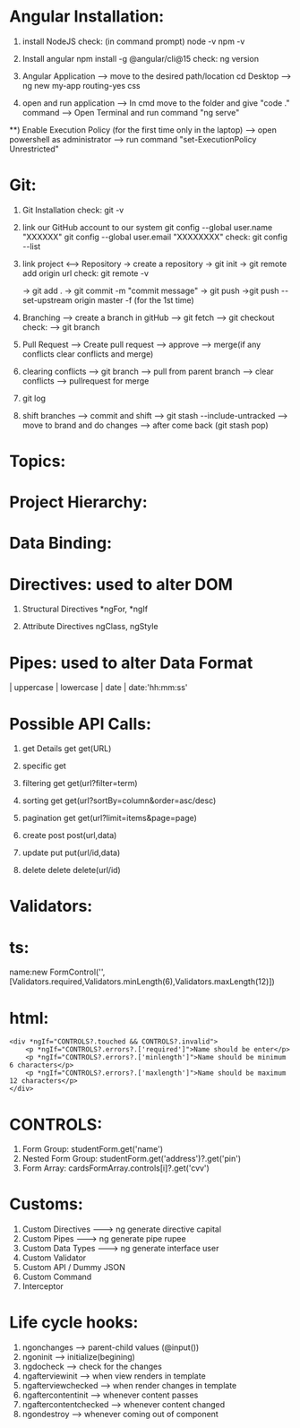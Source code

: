 Angular Installation:
=====================
1) install NodeJS
    check: (in command prompt)
        node -v
        npm -v

2) Install angular
    npm install -g @angular/cli@15
    check: 
        ng version

3) Angular Application 
    --> move to the desired path/location
        cd Desktop
    --> ng new my-app
        routing-yes
        css

4) open and run application
    --> In cmd move to the folder and give "code ." command
    --> Open Terminal and run command "ng serve"

**) Enable Execution  Policy (for the first time only in the laptop)
    --> open powershell as administrator
    --> run command "set-ExecutionPolicy Unrestricted"




Git:
====
1) Git Installation
    check: git -v

2) link our GitHub account to our system
    git config --global user.name "XXXXXX"
    git config --global user.email "XXXXXXXX"
    check:
    git config --list

3) link project <--> Repository
    -> create a repository
    -> git init
    -> git remote add origin url
        check: git remote -v

    -> git add .
    -> git commit -m "commit message"
    -> git push
        ->git push --set-upstream origin master -f (for the 1st time)


4) Branching
    --> create a branch in gitHub
    --> git fetch
    --> git checkout
    check:
        --> git branch

5) Pull Request
    --> Create pull request
    --> approve
    --> merge(if any conflicts clear conflicts and merge)

6) clearing conflicts
    --> git branch
    --> pull from parent branch
    --> clear conflicts
    --> pullrequest for merge

7) git log

8) shift branches
    --> commit and shift
    --> git stash --include-untracked
    --> move to brand and do changes
    --> after come back  (git stash pop)



Topics:
=======


Project Hierarchy:
==================












Data Binding:
=============






Directives: used to alter DOM
===========
1) Structural Directives
    *ngFor, *ngIf

2) Attribute Directives
    ngClass, ngStyle


Pipes: used to alter Data Format
======
 | uppercase
 | lowercase
 | date
 | date:'hh:mm:ss'


 Possible API Calls:
 ===================
1) get Details                 get             get(URL)
2) specific                    get             
3) filtering                   get             get(url?filter=term)
4) sorting                     get             get(url?sortBy=column&order=asc/desc)
5) pagination                  get             get(url?limit=items&page=page)

6) create                      post            post(url,data) 
7) update                      put             put(url/id,data)
8) delete                      delete          delete(url/id) 



Validators:
===========

ts:
===
name:new FormControl('',[Validators.required,Validators.minLength(6),Validators.maxLength(12)])


html:
=====
    <div *ngIf="CONTROLS?.touched && CONTROLS?.invalid">
        <p *ngIf="CONTROLS?.errors?.['required']">Name should be enter</p>
        <p *ngIf="CONTROLS?.errors?.['minlength']">Name should be minimum 6 characters</p>
        <p *ngIf="CONTROLS?.errors?.['maxlength']">Name should be maximum 12 characters</p>
    </div>

CONTROLS:
=========
1) Form Group:  studentForm.get('name')
2) Nested Form Group:  studentForm.get('address')?.get('pin')
3) Form Array: cardsFormArray.controls[i]?.get('cvv')



Customs:
========
1) Custom Directives ---> ng generate directive capital
2) Custom Pipes ---> ng generate pipe rupee
3) Custom Data Types ---> ng generate interface user
4) Custom Validator
5) Custom API / Dummy JSON
6) Custom Command
7) Interceptor





Life cycle hooks:
=================
1) ngonchanges --> parent-child values (@input())
2) ngoninit --> initialize(begining)
3) ngdocheck --> check for the changes
4) ngafterviewinit --> when view renders in template
5) ngafterviewchecked --> when render changes in template
6) ngaftercontentinit --> whenever content passes
7) ngaftercontentchecked --> whenever content changed
8) ngondestroy --> whenever coming out of component
